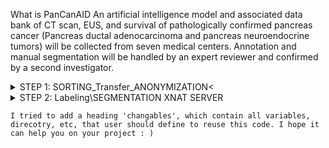 What is PanCanAID
An artificial intelligence model and associated data bank of CT scan, EUS, and survival of pathologically confirmed pancreas cancer (Pancreas ductal adenocarcinoma and pancreas neuroendocrine tumors) will be collected from seven medical centers. Annotation and manual segmentation will be handled by an expert reviewer and confirmed by a second investigator.

<details>
<summary>STEP 1: SORTING_Transfer_ANONYMIZATION<</summary>
We collected data from centers in folders, named as patient ID (e.g. admission). We want to clean these directories, so 
I: Each CT study is placed in one folder
II: Store cases in an excel file, with its dicom files in the table, and all other variables (outcome, clinical, pathology data) stored here. We call this master key, which also contains patient id (un-anonymized) along with the key for anonymization.
III: Transfer dicom-pnly files to new destination and anonymize these images.
</details>

<details>
<summary>STEP 2: Labeling\SEGMENTATION XNAT SERVER</summary>
In this step we will use XNAT-Desktop Client to upload dicom files, and then we will download the segmentation from the server we created for our own project using open-source XNAT. 11 Radiologist will accepted our request, all of them had a minimum of 5 year of experince.

Also, we asked 4 general practitioners to label our phases, since the series descriptions are not valid among many centers involved in our study.
</details>

    I tried to add a heading 'changables', which contain all variables, direcotry, etc, that user should define to reuse this code. I hope it can help you on your project : )

